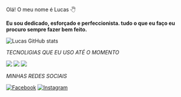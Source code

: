 Olá! O meu nome é Lucas 🖑

****Eu sou dedicado, esforçado e perfeccionista. tudo o que eu faço eu procuro sempre fazer bem feito.****

![Lucas GitHub stats](https://github-readme-stats.vercel.app/api?username=lucasgabrielgd7&theme=radical)

*TECNOLIGIAS QUE EU USO ATÉ O MOMENTO*

[![](https://img.shields.io/badge/HTML5-E34F26?style=for-the-badge&logo=html5&logoColor=white)]()
[![](https://img.shields.io/badge/CSS3-1572B6?style=for-the-badge&logo=css3&logoColor=white)]()
[![](https://img.shields.io/badge/JavaScript-F7DF1E?style=for-the-badge&logo=javascript&logoColor=black)]()

*MINHAS REDES SOCIAIS*

[![Facebook](https://img.shields.io/badge/Facebook-1877F2?style=for-the-badge&logo=facebook&logoColor=white)](https://www.facebook.com/lucasgabriel.gomesdanatas)
[![Instagram](https://img.shields.io/badge/Instagram-E4405F?style=for-the-badge&logo=instagram&logoColor=white)](https://www.instagram.com/lucasgabrielgomesdanatas)
